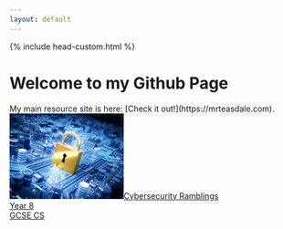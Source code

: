 ```yaml
---
layout: default
---
```

{% include head-custom.html %}
<h1>Welcome to my Github Page</h1>
My main resource site is here: [Check it out!](https://mrteasdale.com).
<div class="container">
  <div class="column">
    <a href="./cyber-security.html">
      <div class="box"><img src="./images/cysec-bg.png" width=200px>Cybersecurity Ramblings</div>
    </a>
    <a href="./year-8.html">
      <div class="box">Year 8</div>
    </a>
    <div class="box"></div>
  </div>
  <div class="column">
    <a href="./gcse-cs.html">
      <div class="box">GCSE CS</div>
    </a>
    <div class="box"></div>
    <div class="box"></div>
  </div>
</div>